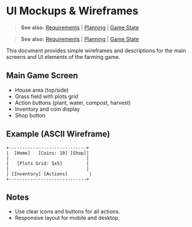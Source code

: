 # UI Mockups & Wireframes

> **See also:** [Requirements](requirements.md) | [Planning](planning.md) | [Game State](game-state.md)

> **See also:** [Requirements](docs/requirements.md) | [Planning](docs/planning.md) | [Game State](docs/game-state.md)

This document provides simple wireframes and descriptions for the main screens and UI elements of the farming game.

## Main Game Screen
- House area (top/side)
- Grass field with plots grid
- Action buttons (plant, water, compost, harvest)
- Inventory and coin display
- Shop button

## Example (ASCII Wireframe)
```
+-----------------------------+
|  [Home]   [Coins: 10] [Shop]|
|                             |
|   [Plots Grid: 5x5]         |
|                             |
| [Inventory] [Actions]        |
+-----------------------------+
```

## Notes
- Use clear icons and buttons for all actions.
- Responsive layout for mobile and desktop.
